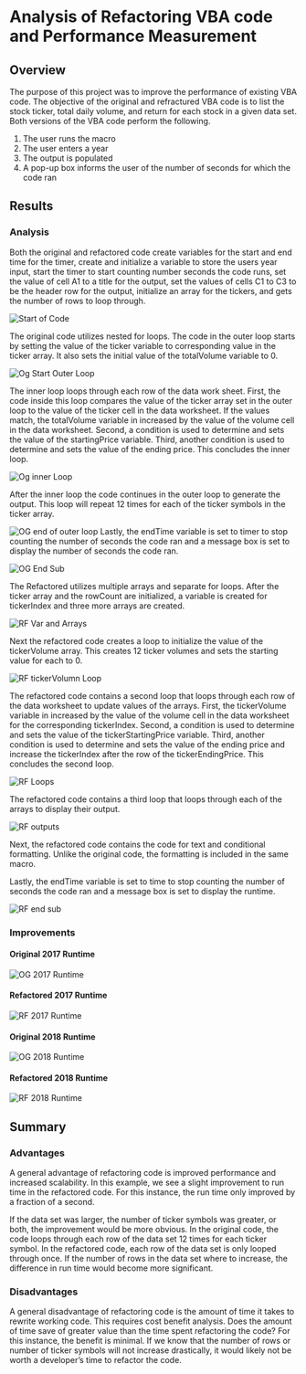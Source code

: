 # Analysis of Refactoring VBA code and Performance Measurement

## Overview
The purpose of this project was to improve the performance of existing VBA code. The objective of the original and refractured VBA code is to list the stock ticker, total daily volume, and return for each stock in a given data set. Both versions of the VBA code perform the following. 
1.	The user runs the macro 
2.	The user enters a year 
3.	The output is populated 
4.	A pop-up box informs the user of the number of seconds for which the code ran

## Results 

### Analysis

Both the original and refactored code create variables for the start and end time for the timer, create and initialize a variable to store the users year input, start the timer to start counting number seconds the code runs, set the value of cell A1 to a title for the output, set the values of cells C1 to C3 to be the header row for the output, initialize an array for the tickers, and gets the number of rows to loop through. 

![Start of Code](/resources/start_of_code.png) 

The original code utilizes nested for loops. The code in the outer loop starts by setting the value of the ticker variable to corresponding value in the ticker array. It also sets the initial value of the totalVolume variable to 0. 

![Og Start Outer Loop](/resources/or_start_outer_loop.png)

The inner loop loops through each row of the data work sheet. First, the code inside this loop compares the value of the ticker array set in the outer loop to the value of the ticker cell in the data worksheet. If the values match, the totalVolume variable in increased by the value of the volume cell in the data worksheet. Second, a condition is used to determine and sets the value of the startingPrice variable. Third, another condition is used to determine and sets the value of the ending price. This concludes the inner loop. 

![Og inner Loop](/resources/or_inner_loop.png)

After the inner loop the code continues in the outer loop to generate the output. This loop will repeat 12 times for each of the ticker symbols in the ticker array. 

![OG end of outer loop](/resources/or_end_outer_loop.png)
Lastly, the endTime variable is set to timer to stop counting the number of seconds the code ran and a message box is set to display the number of seconds the code ran.   

![OG End Sub](/resources/or_end_sub.png)

The Refactored utilizes multiple arrays and separate for loops. After the ticker array and the rowCount are initialized, a variable is created for tickerIndex and three more arrays are created. 

![RF Var and Arrays](/resources/rf_var_and_arrays.png)

Next the refactored code creates a loop to initialize the value of the tickerVolume array. This creates 12 ticker volumes and sets the starting value for each to 0. 

![RF tickerVolumn Loop](/resources/rf_tickerVolumn_loop.png)

The refactored code contains a second loop that loops through each row of the data worksheet to update values of the arrays. First, the tickerVolume variable in increased by the value of the volume cell in the data worksheet for the corresponding tickerIndex.  Second, a condition is used to determine and sets the value of the tickerStartingPrice variable. Third, another condition is used to determine and sets the value of the ending price and increase the tickerIndex after the row of the tickerEndingPrice. This concludes the second loop. 

![RF Loops](/resources/rf_loops.png)

The refactored code contains a third loop that loops through each of the arrays to display their output. 

![RF outputs](/resources/rf_outputs.png)

Next, the refactored code contains the code for text and conditional formatting. Unlike the original code, the formatting is included in the same macro. 

Lastly,  the endTime variable is set to time to stop counting the number of seconds the code ran and a message box is set to display the runtime.
 
![RF end sub](/resources/rf_end_sub.png)

### Improvements 

#### Original 2017 Runtime
![OG 2017 Runtime](/resources/or_runtime_2017.png)
#### Refactored 2017 Runtime
![RF 2017 Runtime](/resources/RF_runtime_2017.png)

#### Original 2018 Runtime
![OG 2018 Runtime](/resources/or_runtime_2018.png)

#### Refactored 2018 Runtime
![RF 2018 Runtime](/resources/RF_runtime_2018.png)

## Summary

### Advantages 
A general advantage of refactoring code is improved performance and increased scalability. In this example, we see a slight improvement to run time in the refactored code. For this instance, the run time only improved by a fraction of a second. 

If the data set was larger, the number of ticker symbols was greater, or both, the improvement would be more obvious. In the original code, the code loops through each row of the data set 12 times for each ticker symbol. In the refactored code, each row of the data set is only looped through once. If the number of rows in the data set where to increase, the difference in run time would become more significant. 

### Disadvantages  
A general disadvantage of refactoring code is the amount of time it takes to rewrite working code. This requires cost benefit analysis. Does the amount of time save of greater value than the time spent refactoring the code? For this instance, the benefit is minimal. If we know that the number of rows or number of ticker symbols will not increase drastically, it would likely not be worth a developer’s time to refactor the code.  
